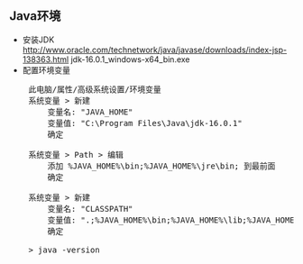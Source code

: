 ## Java环境
- 安装JDK
    http://www.oracle.com/technetwork/java/javase/downloads/index-jsp-138363.html   jdk-16.0.1_windows-x64_bin.exe
- 配置环境变量
<pre>
    此电脑/属性/高级系统设置/环境变量
    系统变量 > 新建
        变量名: "JAVA_HOME"
        变量值: "C:\Program Files\Java\jdk-16.0.1"
        确定

    系统变量 > Path > 编辑
        添加 %JAVA_HOME%\bin;%JAVA_HOME%\jre\bin; 到最前面 
        确定
    
    系统变量 > 新建
        变量名: "CLASSPATH"
        变量值: ".;%JAVA_HOME%\bin;%JAVA_HOME%\lib;%JAVA_HOME%\lib\dt.jar;%JAVA_HOME%\lib\tools.jar"  
        确定

    > java -version
</pre>
